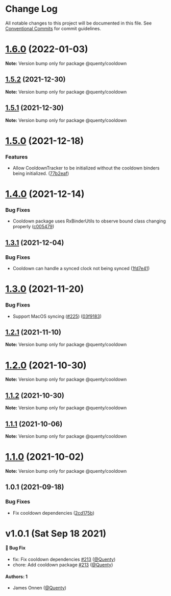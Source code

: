 # Change Log

All notable changes to this project will be documented in this file.
See [Conventional Commits](https://conventionalcommits.org) for commit guidelines.

# [1.6.0](https://github.com/Quenty/NevermoreEngine/compare/@quenty/cooldown@1.5.2...@quenty/cooldown@1.6.0) (2022-01-03)

**Note:** Version bump only for package @quenty/cooldown





## [1.5.2](https://github.com/Quenty/NevermoreEngine/compare/@quenty/cooldown@1.5.1...@quenty/cooldown@1.5.2) (2021-12-30)

**Note:** Version bump only for package @quenty/cooldown





## [1.5.1](https://github.com/Quenty/NevermoreEngine/compare/@quenty/cooldown@1.5.0...@quenty/cooldown@1.5.1) (2021-12-30)

**Note:** Version bump only for package @quenty/cooldown





# [1.5.0](https://github.com/Quenty/NevermoreEngine/compare/@quenty/cooldown@1.4.0...@quenty/cooldown@1.5.0) (2021-12-18)


### Features

* Allow CooldownTracker to be initialized without the cooldown binders being initialized. ([77b2eaf](https://github.com/Quenty/NevermoreEngine/commit/77b2eaf1649e1b2786304ea0f23e21fd01e0e9da))





# [1.4.0](https://github.com/Quenty/NevermoreEngine/compare/@quenty/cooldown@1.3.1...@quenty/cooldown@1.4.0) (2021-12-14)


### Bug Fixes

* Cooldown package uses RxBinderUtils to observe bound class changing properly ([c005479](https://github.com/Quenty/NevermoreEngine/commit/c0054792dc12ccb03000bbbc3acb27ac24858f48))





## [1.3.1](https://github.com/Quenty/NevermoreEngine/compare/@quenty/cooldown@1.3.0...@quenty/cooldown@1.3.1) (2021-12-04)


### Bug Fixes

* Cooldown can handle a synced clock not being synced ([1fd7e41](https://github.com/Quenty/NevermoreEngine/commit/1fd7e41053816611551eb90d909eec09f39a71e9))





# [1.3.0](https://github.com/Quenty/NevermoreEngine/compare/@quenty/cooldown@1.2.1...@quenty/cooldown@1.3.0) (2021-11-20)


### Bug Fixes

* Support MacOS syncing ([#225](https://github.com/Quenty/NevermoreEngine/issues/225)) ([03f9183](https://github.com/Quenty/NevermoreEngine/commit/03f918392c6a5bdd33f8a17c38de371d1e06c67a))





## [1.2.1](https://github.com/Quenty/NevermoreEngine/compare/@quenty/cooldown@1.2.0...@quenty/cooldown@1.2.1) (2021-11-10)

**Note:** Version bump only for package @quenty/cooldown





# [1.2.0](https://github.com/Quenty/NevermoreEngine/compare/@quenty/cooldown@1.1.2...@quenty/cooldown@1.2.0) (2021-10-30)

**Note:** Version bump only for package @quenty/cooldown





## [1.1.2](https://github.com/Quenty/NevermoreEngine/compare/@quenty/cooldown@1.1.1...@quenty/cooldown@1.1.2) (2021-10-30)

**Note:** Version bump only for package @quenty/cooldown





## [1.1.1](https://github.com/Quenty/NevermoreEngine/compare/@quenty/cooldown@1.1.0...@quenty/cooldown@1.1.1) (2021-10-06)

**Note:** Version bump only for package @quenty/cooldown





# [1.1.0](https://github.com/Quenty/NevermoreEngine/compare/@quenty/cooldown@1.0.1...@quenty/cooldown@1.1.0) (2021-10-02)

**Note:** Version bump only for package @quenty/cooldown





## 1.0.1 (2021-09-18)


### Bug Fixes

* Fix cooldown dependencies ([2cd175b](https://github.com/Quenty/NevermoreEngine/commit/2cd175be2f9e23eec513f0b9c825e76da26257ed))





# v1.0.1 (Sat Sep 18 2021)

#### 🐛 Bug Fix

- fix: Fix cooldown dependencies [#213](https://github.com/Quenty/NevermoreEngine/pull/213) ([@Quenty](https://github.com/Quenty))
- chore: Add cooldown package [#213](https://github.com/Quenty/NevermoreEngine/pull/213) ([@Quenty](https://github.com/Quenty))

#### Authors: 1

- James Onnen ([@Quenty](https://github.com/Quenty))

